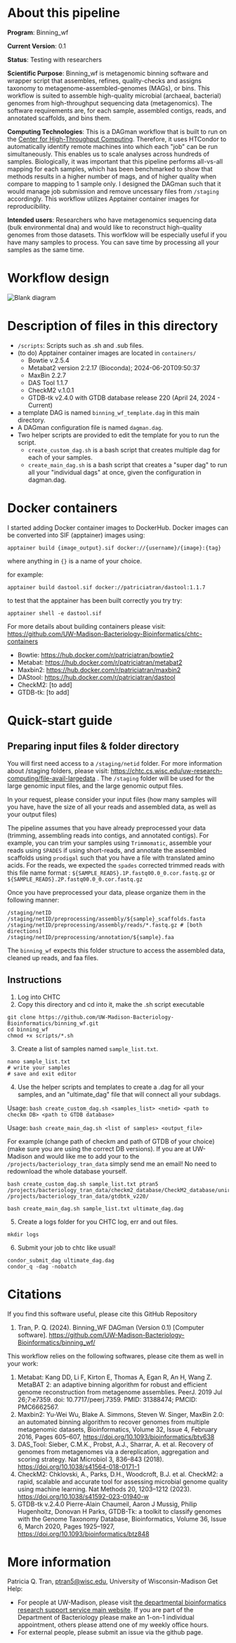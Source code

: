 # About this pipeline
**Program**: Binning_wf

**Current Version**: 0.1

**Status**: Testing with researchers

**Scientific Purpose**: Binning_wf is metagenomic binning software and wrapper script that assembles, refines, quality-checks and assigns taxonomy to metagenome-assembled-genomes (MAGs), or bins. This workflow is suited to assemble high-quality microbial (archaeal, bacterial) genomes from high-throughput sequencing data (metagenomics).
The software requirements are, for each sample, assembled contigs, reads, and annotated scaffolds, and bins them.

**Computing Technologies**: This is a DAGman workflow that is built to run on the [Center for High-Throughput Computing](https://chtc.cs.wisc.edu/). Therefore, it uses HTCondor to automatically identify remote machines into which each "job" can be run simultaneously. This enables us to scale analyses across hundreds of samples.
Biologically, it was important that this pipeline performs all-vs-all mapping for each samples, which has been benchmarked to show that methods results in a higher number of mags, and of higher quality when compare to mapping to 1 sample only. I designed the DAGman such that it would manage job submission and remove uncessary files from `/staging` accordingly. This workflow utilizes Apptainer container images for reproducibility.

**Intended users**: Researchers who have metagenomics sequencing data (bulk environmental dna) and would like to reconstruct high-quality genomes from those datasets. This worfklow will be especially useful if you have many samples to process. You can save time by processing all your samples as the same time.

# Workflow design
![Blank diagram](https://github.com/user-attachments/assets/93816abc-e625-4d21-9ce5-f95bf7046c38)


# Description of files in this directory
- `/scripts`: Scripts such as .sh and .sub files.
- (to do) Apptainer container images are located in `containers/`
	- Bowtie v.2.5.4 
	- Metabat2 version 2:2.17 (Bioconda); 2024-06-20T09:50:37 
	- MaxBin 2.2.7 
	- DAS Tool 1.1.7 
	- CheckM2 v.1.0.1
	- GTDB-tk v2.4.0 with GTDB database release 220 (April 24, 2024 - Current) 
- a template DAG is named `binning_wf_template.dag` in this main directory.
- A DAGman configuration file is named `dagman.dag`.
- Two helper scripts are provided to edit the template for you to run the script.
	- `create_custom_dag.sh` is a bash script that creates multiple dag for each of your samples.
	- `create_main_dag.sh` is a bash script that creates a "super dag" to run all your "individual dags" at once, given the configuration in dagman.dag.

# Docker containers
I started adding Docker container images to DockerHub. Docker images can be converted into SIF (apptainer) images using:

`apptainer build {image_output}.sif docker://{username}/{image}:{tag}`

where anything in `{}` is a name of your choice.

for example:

`apptainer build dastool.sif docker://patriciatran/dastool:1.1.7`

to test that the apptainer has been built correctly you try try:

`apptainer shell -e dastool.sif`

For more details about building containers please visit: https://github.com/UW-Madison-Bacteriology-Bioinformatics/chtc-containers

- Bowtie: https://hub.docker.com/r/patriciatran/bowtie2
- Metabat: https://hub.docker.com/r/patriciatran/metabat2
- Maxbin2: https://hub.docker.com/r/patriciatran/maxbin2
- DAStool: https://hub.docker.com/r/patriciatran/dastool
- CheckM2: [to add]
- GTDB-tk: [to add]

# Quick-start guide
## Preparing input files & folder directory

You will first need access to a `/staging/netid` folder. For more information about /staging folders, please visit: https://chtc.cs.wisc.edu/uw-research-computing/file-avail-largedata . The `/staging` folder will be used for the large genomic input files, and the large genomic output files.

In your request, please consider your input files (how many samples will you have, have the size of all your reads and assembled data, as well as your output files)

The pipeline assumes that you have already preprocessed your data (trimming, assembling reads into contigs, and annotated contigs). For example, you can trim your samples using `Trimmomatic`, assemble your reads using `SPADES` if using short-reads, and annotate the assembled scaffolds using `prodigal` such that you have a file with translated amino acids. For the reads, we expected the `spades` corrected trimmed reads with this file name format : `${SAMPLE_READS}.1P.fastq00.0_0.cor.fastq.gz` or `${SAMPLE_READS}.2P.fastq00.0_0.cor.fastq.gz`

Once you have preprocessed your data, please organize them in the following manner:
```
/staging/netID
/staging/netID/preprocessing/assembly/${sample}_scaffolds.fasta
/staging/netID/preprocessing/assembly/reads/*.fastq.gz # [both directions]
/staging/netID/preprocessing/annotation/${sample}.faa
```
The `binning_wf` expects this folder structure to access the assembled data, cleaned up reads, and faa files.

## Instructions
1. Log into CHTC
2. Copy this directory and cd into it, make the .sh script executable
```
git clone https://github.com/UW-Madison-Bacteriology-Bioinformatics/binning_wf.git
cd binning_wf
chmod +x scripts/*.sh
```
3. Create a list of samples named `sample_list.txt`.
```
nano sample_list.txt
# write your samples
# save and exit editor
```
4. Use the helper scripts and templates to create a .dag for all your samples, and an "ultimate_dag" file that will connect all your subdags.
   
Usage: `bash create_custom_dag.sh <samples_list> <netid> <path to checkm DB> <path to GTDB database>`

Usage: `bash create_main_dag.sh <list of samples> <output_file>`

For example (change path of checkm and path of GTDB of your choice) (make sure you are using the correct DB versions). If you are at UW-Madison and would like me to add your to the `/projects/bacteriology_tran_data` simply send me an email! No need to redownload the whole database yourself. 

```
bash create_custom_dag.sh sample_list.txt ptran5 /projects/bacteriology_tran_data/checkm2_database/CheckM2_database/uniref100.KO.1.dmnd /projects/bacteriology_tran_data/gtdbtk_v220/

bash create_main_dag.sh sample_list.txt ultimate_dag.dag
```
5. Create a logs folder for you CHTC log, err and out files.
```
mkdir logs
```
6. Submit your job to chtc like usual!
```
condor_submit_dag ultimate_dag.dag
condor_q -dag -nobatch
```

# Citations
If you find this software useful, please cite this GitHub Repository
1. Tran, P. Q. (2024). Binning_WF DAGman (Version 0.1) [Computer software]. https://github.com/UW-Madison-Bacteriology-Bioinformatics/binning_wf/

This workflow relies on the following softwares, please cite them as well in your work:
1. Metabat:
Kang DD, Li F, Kirton E, Thomas A, Egan R, An H, Wang Z. MetaBAT 2: an adaptive binning algorithm for robust and efficient genome reconstruction from metagenome assemblies. PeerJ. 2019 Jul 26;7:e7359. doi: 10.7717/peerj.7359. PMID: 31388474; PMCID: PMC6662567.
2. Maxbin2:
Yu-Wei Wu, Blake A. Simmons, Steven W. Singer, MaxBin 2.0: an automated binning algorithm to recover genomes from multiple metagenomic datasets, Bioinformatics, Volume 32, Issue 4, February 2016, Pages 605–607, https://doi.org/10.1093/bioinformatics/btv638
3. DAS_Tool:
Sieber, C.M.K., Probst, A.J., Sharrar, A. et al. Recovery of genomes from metagenomes via a dereplication, aggregation and scoring strategy. Nat Microbiol 3, 836–843 (2018). https://doi.org/10.1038/s41564-018-0171-1
4. CheckM2:
Chklovski, A., Parks, D.H., Woodcroft, B.J. et al. CheckM2: a rapid, scalable and accurate tool for assessing microbial genome quality using machine learning. Nat Methods 20, 1203–1212 (2023). https://doi.org/10.1038/s41592-023-01940-w
5. GTDB-tk v.2.4.0
Pierre-Alain Chaumeil, Aaron J Mussig, Philip Hugenholtz, Donovan H Parks, GTDB-Tk: a toolkit to classify genomes with the Genome Taxonomy Database, Bioinformatics, Volume 36, Issue 6, March 2020, Pages 1925–1927, https://doi.org/10.1093/bioinformatics/btz848

# More information
Patricia Q. Tran, ptran5@wisc.edu, University of Wisconsin-Madison
Get Help: 
- For people at UW-Madison, please visit [the departmental bioinformatics research support service main website](bioinformatics.bact.wisc.edu). If you are part of the Department of Bacteriology please make an 1-on-1 individual appointment, others please attend one of my weekly office hours.
- For external people, please submit an issue via the github page.

